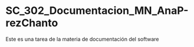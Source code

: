 # SC_302_Documentacion_MN_AnaP-rezChanto
Este es una tarea de la materia de documentación del software
